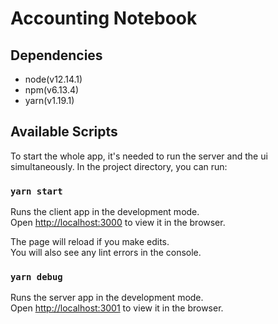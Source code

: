 # Accounting Notebook

## Dependencies

- node(v12.14.1)
- npm(v6.13.4)
- yarn(v1.19.1)

## Available Scripts

To start the whole app, it's needed to run the server and the ui simultaneously.
In the project directory, you can run:

### `yarn start`

Runs the client app in the development mode.<br />
Open [http://localhost:3000](http://localhost:3000) to view it in the browser.

The page will reload if you make edits.<br />
You will also see any lint errors in the console.

### `yarn debug`

Runs the server app in the development mode.<br />
Open [http://localhost:3001](http://localhost:3001) to view it in the browser.